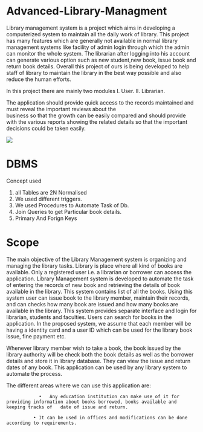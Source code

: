 # Advanced-Library-Managment

Library management system is a project which aims in developing a computerized system to maintain all the daily work of library. 
This project has many features which are generally not available in normal library management systems like facility of admin login
through which the admin can monitor the whole system. The librarian after logging into his account can generate various option such 
as new student,new book, issue book and return book details. Overall this project of ours is being developed to help staff of library 
to maintain the library in the best way possible and also reduce the human efforts.

In this project there are mainly two modules
I.	User.
II.	Librarian.

The application should provide quick access to the records maintained and must reveal   the   important   reviews   about   the  
business   so   that   the   growth   can   be   easily compared and should provide with the various reports showing the related 
details so that the important decisions could be taken easily.

![](images/Project%20Images/Screenshot%20(371).png)

# DBMS 
 
 Concept used
1. all Tables are 2N Normalised
2. We used different triggers.
3. We used Procedures to Automate Task of Db.
4. Join Queries to get Particular book details.
5. Primary And Forign Keys




# Scope 

The main objective of the Library Management system is organizing and managing the library tasks. Library is place where all kind of books
are available. Only a registered user i.e. a librarian or borrower can access the application. Library Management system is developed 
to automate the task of entering the records of new book and retrieving the details of book available in the library.
This system
contains list of all the books. Using this system user can issue book to the library member, maintain their records, and can checks
how many book are issued and how many books are available in the library. This system provides separate interface and login for librarian, students and faculties.
Users can search for books in the application. In the proposed system, we assume that each member will be having a identity card and
a user ID which can be used for the library book issue, fine payment etc. 

Whenever library member wish to take a book, the book issued
by the library authority will be check both the book details as well as the borrower details and store it in library database. 
They can view the issue and return dates of any book.
This application can be used by any library system to automate the process.

The different areas where we can use this application are:
                
                •	Any education institution can make use of it for providing information about books borrowed, books available and keeping tracks of   date of issue and return.
              
              •	It can be used in offices and modifications can be done according to requirements.


